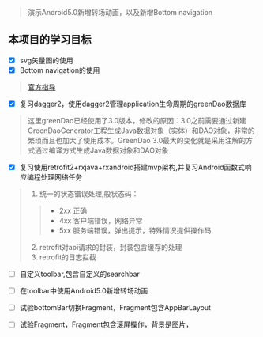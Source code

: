 > 演示Android5.0新增转场动画，以及新增Bottom navigation

## 本项目的学习目标
- [x] svg矢量图的使用
- [x] Bottom navigation的使用
>[官方指导](https://material.io/guidelines/components/bottom-navigation.html#bottom-navigation-specs)

- [x] 复习dagger2，使用dagger2管理application生命周期的greenDao数据库
>这里greenDao已经使用了3.0版本，修改的原因：3.0之前需要通过新建GreenDaoGenerator工程生成Java数据对象（实体）和DAO对象，非常的繁琐而且也加大了使用成本。GreenDao  3.0最大的变化就是采用注解的方式通过编译方式生成Java数据对象和DAO对象
- [x] 复习使用retrofit2+rxjava+rxandroid搭建mvp架构,并复习Android函数式响应编程处理网络任务
> 1. 统一的状态错误处理,般状态码：
>> *  2xx 正确
>> *  4xx 客户端错误，网络异常
>> *  5xx 服务端错误，弹出提示，特殊情况提供操作码
>
> 2. retrofit对api请求的封装，封装包含缓存的处理
> 3. retrofit的日志拦截

- [ ] 自定义toolbar,包含自定义的searchbar
- [ ] 在toolbar中使用Android5.0新增转场动画
- [ ] 试验bottomBar切换Fragment，Fragment包含AppBarLayout
- [ ] 试验Fragment，Fragment包含滚屏操作，背景是图片，





